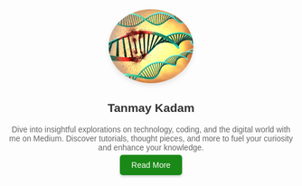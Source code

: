 
<div align="center">
  <a href="https://medium.com/@tanmay.kdm">
    <img src="iStock-691662000-2a225983e48d4b3289bf0bac718c0e75.jpg" width="150" style="border-radius: 50%; box-shadow: 0 4px 8px rgba(0,0,0,0.1);" alt="Tanmay Kadam"/>
  </a>
  <br/>
  <h2 style="font-family: sans-serif; color: #333;">Tanmay Kadam</h2>
  <p style="font-family: sans-serif; color: #666; max-width: 600px;">
    Dive into insightful explorations on technology, coding, and the digital world with me on Medium. Discover tutorials, thought pieces, and more to fuel your curiosity and enhance your knowledge.
  </p>
  <a href="https://medium.com/@tanmay.kdm" style="font-family: sans-serif; background-color: #1a8917; color: white; padding: 10px 20px; text-decoration: none; border-radius: 5px; box-shadow: 0 2px 4px rgba(0,0,0,0.2);">
    Read More
  </a>
</div>
